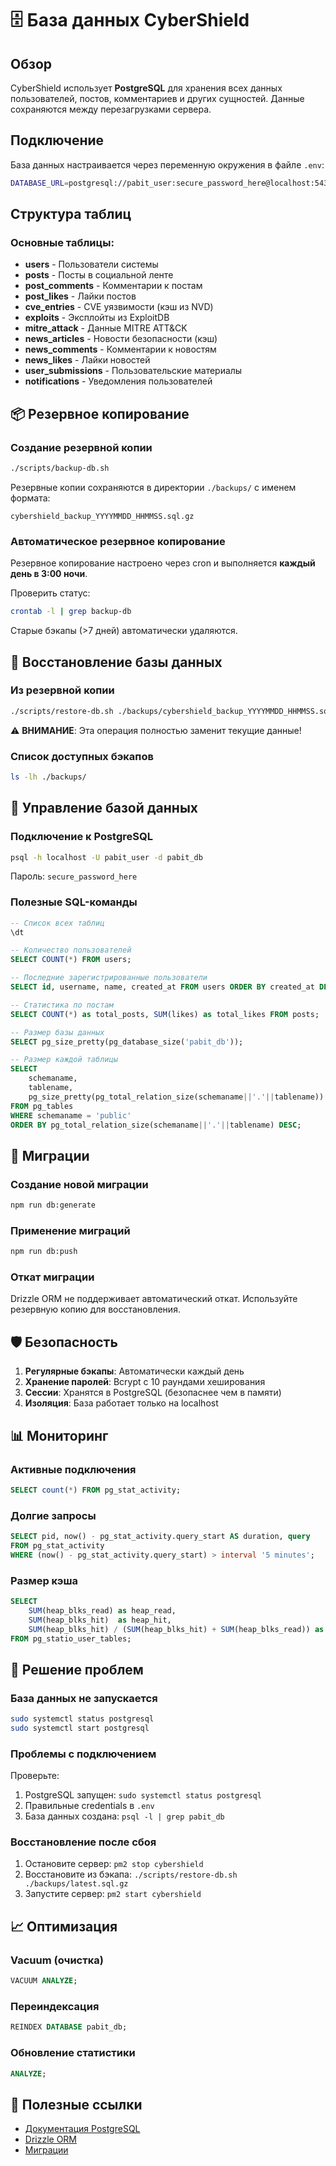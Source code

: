 # 🗄️ База данных CyberShield

## Обзор

CyberShield использует **PostgreSQL** для хранения всех данных пользователей, постов, комментариев и других сущностей. Данные сохраняются между перезагрузками сервера.

## Подключение

База данных настраивается через переменную окружения в файле `.env`:

```bash
DATABASE_URL=postgresql://pabit_user:secure_password_here@localhost:5432/pabit_db
```

## Структура таблиц

### Основные таблицы:
- **users** - Пользователи системы
- **posts** - Посты в социальной ленте
- **post_comments** - Комментарии к постам
- **post_likes** - Лайки постов
- **cve_entries** - CVE уязвимости (кэш из NVD)
- **exploits** - Эксплойты из ExploitDB
- **mitre_attack** - Данные MITRE ATT&CK
- **news_articles** - Новости безопасности (кэш)
- **news_comments** - Комментарии к новостям
- **news_likes** - Лайки новостей
- **user_submissions** - Пользовательские материалы
- **notifications** - Уведомления пользователей

## 📦 Резервное копирование

### Создание резервной копии

```bash
./scripts/backup-db.sh
```

Резервные копии сохраняются в директории `./backups/` с именем формата:
```
cybershield_backup_YYYYMMDD_HHMMSS.sql.gz
```

### Автоматическое резервное копирование

Резервное копирование настроено через cron и выполняется **каждый день в 3:00 ночи**.

Проверить статус:
```bash
crontab -l | grep backup-db
```

Старые бэкапы (>7 дней) автоматически удаляются.

## 🔄 Восстановление базы данных

### Из резервной копии

```bash
./scripts/restore-db.sh ./backups/cybershield_backup_YYYYMMDD_HHMMSS.sql.gz
```

⚠️ **ВНИМАНИЕ**: Эта операция полностью заменит текущие данные!

### Список доступных бэкапов

```bash
ls -lh ./backups/
```

## 🔧 Управление базой данных

### Подключение к PostgreSQL

```bash
psql -h localhost -U pabit_user -d pabit_db
```

Пароль: `secure_password_here`

### Полезные SQL-команды

```sql
-- Список всех таблиц
\dt

-- Количество пользователей
SELECT COUNT(*) FROM users;

-- Последние зарегистрированные пользователи
SELECT id, username, name, created_at FROM users ORDER BY created_at DESC LIMIT 10;

-- Статистика по постам
SELECT COUNT(*) as total_posts, SUM(likes) as total_likes FROM posts;

-- Размер базы данных
SELECT pg_size_pretty(pg_database_size('pabit_db'));

-- Размер каждой таблицы
SELECT 
    schemaname,
    tablename,
    pg_size_pretty(pg_total_relation_size(schemaname||'.'||tablename)) AS size
FROM pg_tables
WHERE schemaname = 'public'
ORDER BY pg_total_relation_size(schemaname||'.'||tablename) DESC;
```

## 🔄 Миграции

### Создание новой миграции

```bash
npm run db:generate
```

### Применение миграций

```bash
npm run db:push
```

### Откат миграции

Drizzle ORM не поддерживает автоматический откат. Используйте резервную копию для восстановления.

## 🛡️ Безопасность

1. **Регулярные бэкапы**: Автоматически каждый день
2. **Хранение паролей**: Bcrypt с 10 раундами хеширования
3. **Сессии**: Хранятся в PostgreSQL (безопаснее чем в памяти)
4. **Изоляция**: База работает только на localhost

## 📊 Мониторинг

### Активные подключения

```sql
SELECT count(*) FROM pg_stat_activity;
```

### Долгие запросы

```sql
SELECT pid, now() - pg_stat_activity.query_start AS duration, query 
FROM pg_stat_activity 
WHERE (now() - pg_stat_activity.query_start) > interval '5 minutes';
```

### Размер кэша

```sql
SELECT 
    SUM(heap_blks_read) as heap_read,
    SUM(heap_blks_hit)  as heap_hit,
    SUM(heap_blks_hit) / (SUM(heap_blks_hit) + SUM(heap_blks_read)) as ratio
FROM pg_statio_user_tables;
```

## 🚨 Решение проблем

### База данных не запускается

```bash
sudo systemctl status postgresql
sudo systemctl start postgresql
```

### Проблемы с подключением

Проверьте:
1. PostgreSQL запущен: `sudo systemctl status postgresql`
2. Правильные credentials в `.env`
3. База данных создана: `psql -l | grep pabit_db`

### Восстановление после сбоя

1. Остановите сервер: `pm2 stop cybershield`
2. Восстановите из бэкапа: `./scripts/restore-db.sh ./backups/latest.sql.gz`
3. Запустите сервер: `pm2 start cybershield`

## 📈 Оптимизация

### Vacuum (очистка)

```sql
VACUUM ANALYZE;
```

### Переиндексация

```sql
REINDEX DATABASE pabit_db;
```

### Обновление статистики

```sql
ANALYZE;
```

## 🔗 Полезные ссылки

- [Документация PostgreSQL](https://www.postgresql.org/docs/)
- [Drizzle ORM](https://orm.drizzle.team/)
- [Миграции](./migrations/)


